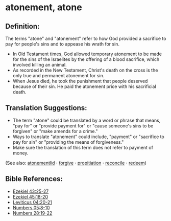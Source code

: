 # atonement, atone #

## Definition: ##

The terms "atone" and "atonement" refer to how God provided a sacrifice to pay for people's sins and to appease his wrath for sin.

* In Old Testament times, God allowed temporary atonement to be made for the sins of the Israelites by the offering of a blood sacrifice, which involved killing an animal.
* As recorded in the New Testament, Christ's death on the cross is the only true and permanent atonement for sin.
* When Jesus died, he took the punishment that people deserved because of their sin. He paid the atonement price with his sacrificial death.

## Translation Suggestions: ##

* The term "atone" could be translated by a word or phrase that means, "pay for" or "provide payment for" or "cause someone's sins to be forgiven" or "make amends for a crime."
* Ways to translate "atonement" could include, "payment" or "sacrifice to pay for sin" or "providing the means of forgiveness."
* Make sure the translation of this term does not refer to payment of money.

(See also: [atonementlid](../kt/atonementlid.md) **·** [forgive](../kt/forgive.md) **·** [propitiation](../kt/propitiation.md) **·** [reconcile](../kt/reconcile.md) **·** [redeem](../kt/redeem.md))

## Bible References: ##

* [Ezekiel 43:25-27](https://door43.org/en/bible/notes/ezk/43/25)
* [Ezekiel 45:18-20](https://door43.org/en/bible/notes/ezk/45/18)
* [Leviticus 04:20-21](https://door43.org/en/bible/notes/lev/04/20)
* [Numbers 05:8-10](https://door43.org/en/bible/notes/num/05/08)
* [Numbers 28:19-22](https://door43.org/en/bible/notes/num/28/19)


